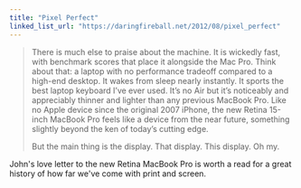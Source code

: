 ```yaml
---
title: "Pixel Perfect"
linked_list_url: "https://daringfireball.net/2012/08/pixel_perfect"
---
```

<blockquote><p>
  There is much else to praise about the machine. It is wickedly fast, with benchmark scores that place it alongside the Mac Pro. Think about that: a laptop with no performance tradeoff compared to a high-end desktop. It wakes from sleep nearly instantly. It sports the best laptop keyboard I’ve ever used. It’s no Air but it’s noticeably and appreciably thinner and lighter than any previous MacBook Pro. Like no Apple device since the original 2007 iPhone, the new Retina 15-inch MacBook Pro feels like a device from the near future, something slightly beyond the ken of today’s cutting edge.</p>
<p>  But the main thing is the display. That display. This display. Oh my.
</p></blockquote>
<p>John's love letter to the new Retina MacBook Pro is worth a read for a great history of how far we've come with print and screen.</p>
